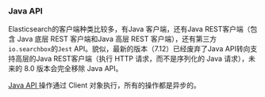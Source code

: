 ### Java API

Elasticsearch的客户端种类比较多，有Java 客户端，还有Java REST客户端（包含 Java 底层 REST 客户端和Java 高层 REST 客户端），还有第三方`io.searchbox`的`Jest` API。貌似，最新的版本（7.12）已经废弃了Java API转向支持高层的Java REST客户端（执行 HTTP 请求，而不是序列化的 Java 请求），未来的 8.0 版本会完全移除 Java API。

[Java API ](https://www.elastic.co/guide/en/elasticsearch/client/java-api/6.8/java-api.html)操作通过 Client 对象执行，所有的操作都是异步的。